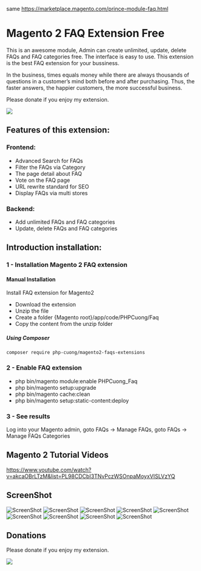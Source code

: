same https://marketplace.magento.com/prince-module-faq.html


# Magento 2 FAQ Extension Free
This is an awesome module, Admin can create unlimited, update, delete FAQs and FAQ categories free. The interface is easy to use. This extension is the best FAQ extension for your bussiness.

In the business, times equals money while there are always thousands of questions in a customer’s mind both before and after purchasing. Thus, the faster answers, the happier customers, the more successful business.

Please donate if you enjoy my extension.

[![](https://www.paypalobjects.com/en_US/i/btn/btn_donateCC_LG.gif)](https://www.paypal.com/cgi-bin/webscr?cmd=_s-xclick&hosted_button_id=3SLETZ2BY26LQ)

## Features of this extension:

### Frontend:
- Advanced Search for FAQs
- Filter the FAQs via Category
- The page detail about FAQ
- Vote on the FAQ page
- URL rewrite standard for SEO
- Display FAQs via multi stores

### Backend:
- Add unlimited FAQs and FAQ categories
- Update, delete FAQs and FAQ categories

## Introduction installation:

### 1 - Installation Magento 2 FAQ extension
#### Manual Installation
Install FAQ extension for Magento2
 * Download the extension
 * Unzip the file
 * Create a folder {Magento root}/app/code/PHPCuong/Faq
 * Copy the content from the unzip folder


##### Using Composer

```
composer require php-cuong/magento2-faqs-extensions

```

### 2 - Enable FAQ extension
 * php bin/magento module:enable PHPCuong_Faq
 * php bin/magento setup:upgrade
 * php bin/magento cache:clean
 * php bin/magento setup:static-content:deploy

### 3 - See results
Log into your Magento admin, goto FAQs -> Manage FAQs, goto FAQs -> Manage FAQs Categories

## Magento 2 Tutorial Videos
https://www.youtube.com/watch?v=akcaOBrLTzM&list=PL98CDCbI3TNvPczWSOnpaMoyxVISLVzYQ

## ScreenShot
![ScreenShot](https://github.com/php-cuong/magento2-faqs-extensions/blob/master/Screenshot/menu.png)
![ScreenShot](https://github.com/php-cuong/magento2-faqs-extensions/blob/master/Screenshot/FAQ-manager.png)
![ScreenShot](https://github.com/php-cuong/magento2-faqs-extensions/blob/master/Screenshot/edit-FAQ.png)
![ScreenShot](https://github.com/php-cuong/magento2-faqs-extensions/blob/master/Screenshot/faq-category-list.png)
![ScreenShot](https://github.com/php-cuong/magento2-faqs-extensions/blob/master/Screenshot/edit-category.png)
![ScreenShot](https://github.com/php-cuong/magento2-faqs-extensions/blob/master/Screenshot/linking-to-faq-page.png)
![ScreenShot](https://github.com/php-cuong/magento2-faqs-extensions/blob/master/Screenshot/faq-page.png)
![ScreenShot](https://github.com/php-cuong/magento2-faqs-extensions/blob/master/Screenshot/FAQ-details.png)
![ScreenShot](https://github.com/php-cuong/magento2-faqs-extensions/blob/master/Screenshot/faq-category.png)

## Donations
Please donate if you enjoy my extension.

[![](https://www.paypalobjects.com/en_US/i/btn/btn_donateCC_LG.gif)](https://www.paypal.com/cgi-bin/webscr?cmd=_s-xclick&hosted_button_id=3SLETZ2BY26LQ)
